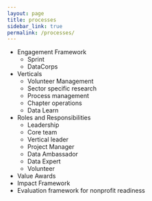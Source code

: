 ```yaml
---
layout: page
title: processes
sidebar_link: true
permalink: /processes/
---
```


- Engagement Framework
	- Sprint
	- DataCorps
- Verticals
	- Volunteer Management
	- Sector specific research
	- Process management
	- Chapter operations
	- Data Learn
- Roles and Responsibilities
	- Leadership
	- Core team
	- Vertical leader
	- Project Manager
	- Data Ambassador
	- Data Expert
	- Volunteer
- Value Awards
- Impact Framework
- Evaluation framework for nonprofit readiness
